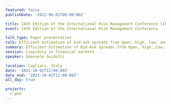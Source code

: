 ```yaml
---
featured: false
publishDate: '2022-06-01T00:00:00Z'

title: 14th Edition of the International Risk Management Conference (IRMC)
event: 14th Edition of the International Risk Management Conference

talk_type: Paper presentation
talk: Efficient estimation of bid-ask spreads from open, high, low, and close prices
summary: Efficient Estimation of Bid-Ask Spreads from Open, High, Low, and Close Prices
session: Liquidity in financial markets
speaker: Emanuele Guidotti

location: Cagliari, Italy
date: '2021-10-01T12:00:00Z'
date_end: '2021-10-02T12:00:00Z'
all_day: true

projects:
  - phd
---
```

